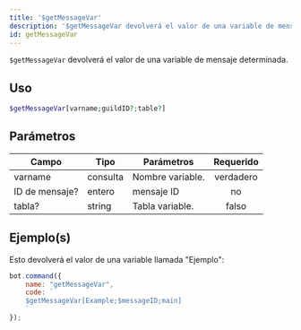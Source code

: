 ```yaml
---
title: '$getMessageVar'
description: '$getMessageVar devolverá el valor de una variable de mensaje determinada.'
id: getMessageVar
---
```


`$getMessageVar` devolverá el valor de una variable de mensaje determinada.

## Uso

```php
$getMessageVar[varname;guildID?;table?]
```

## Parámetros

| Campo          | Tipo     | Parámetros       | Requerido |
| -------------- | -------- | ---------------- |:---------:|
| varname        | consulta | Nombre variable. | verdadero |
| ID de mensaje? | entero   | mensaje ID       |    no     |
| tabla?         | string   | Tabla variable.  |   falso   |

## Ejemplo(s)

Esto devolverá el valor de una variable llamada "Ejemplo":

```javascript
bot.command({
    name: "getMessageVar",
    code: `
    $getMessageVar[Example;$messageID;main]
    `
});
```